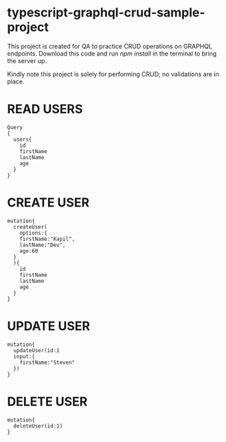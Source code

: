 # typescript-graphql-crud-sample-project

This project is created for QA to practice CRUD operations on GRAPHQL endpoints. Download this code and run *npm install* in the terminal to bring the server up. 

Kindly note this project is solely for performing CRUD; no validations are in place.

# READ USERS
```
Query
{
  users{
    id
    firstName
    lastName
    age
  }
}

```

# CREATE USER

```
mutation{
  createUser(
    options:{
    firstName:"Kapil",
    lastName:"Dev",
    age:60
  }
  ){
    id
    firstName
    lastName
    age
  }
}

```

# UPDATE USER

```
mutation{
  updateUser(id:1
  input:{
    firstName:"Steven"
  })
}

```

# DELETE USER

```
mutation{
  deleteUser(id:1)
}

```
